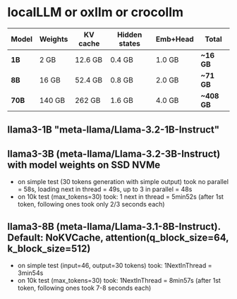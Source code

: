 # localLLM or oxllm or crocollm
 
| Model   | Weights | KV cache | Hidden states | Emb+Head | **Total**    | 
| ------- | ------- | -------- | ------------- | -------- | ------------ |
| **1B**  | 2 GB    | 12.6 GB  | 0.4 GB        | 1.0 GB   | **\~16 GB**  |
| **8B**  | 16 GB   | 52.4 GB  | 0.8 GB        | 2.0 GB   | **\~71 GB**  |
| **70B** | 140 GB  | 262 GB   | 1.6 GB        | 4.0 GB   | **\~408 GB** |

## llama3-1B "meta-llama/Llama-3.2-1B-Instruct"

## llama3-3B (meta-llama/Llama-3.2-3B-Instruct) with model weights on SSD NVMe
- on simple test (30 tokens generation with simple output) took
  no parallel = 58s, loading next in thread = 49s, up to 3 in parallel = 48s
- on 10k test (max_tokens=30) took: 1 next in thread = 5min52s (after 1st token, following ones took only 2/3 seconds each)


## llama3-8B (meta-llama/Llama-3.1-8B-Instruct). Default: NoKVCache, attention(q_block_size=64, k_block_size=512)
- on simple test (input=46, output=30 tokens) took: 1NextInThread =  3min54s
- on 10k test (max_tokens=30) took: 1NextInThread  = 8min57s (after 1st token, following ones took 7-8 seconds each)
